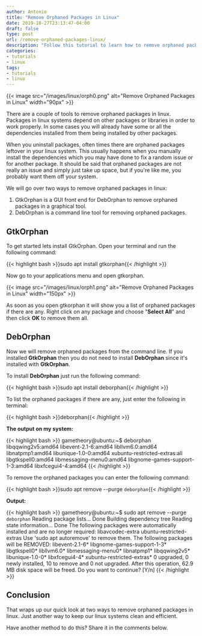 ```yaml
---
author: Antonio
title: "Remove Orphaned Packages in Linux"
date: 2019-10-27T23:13:47-04:00
draft: false
type: post
url: /remove-orphaned-packages-linux/
description: "Follow this tutorial to learn how to remove orphaned packages in linux. We will be going over GUI and command line methods that you can easily use to remove the orphaned packages."
categories:
- tutorials
- linux
tags:
- tutorials
- linux
---
```


{{< image src="/images/linux/orph0.png" alt="Remove Orphaned Packages in Linux" width="90px" >}}

There are a couple of tools to remove orphaned packages in linux. Packages in linux systems depend on other packages or libraries in order to work properly. In some cases you will already have some or all the dependencies installed from them being installed by other packages.

<!--more-->

When you uninstall packages, often times there are orphaned packages leftover in your linux system. This usually happens when you manually install the dependencies which you may have done to fix a random issue or for another package. It should be said that orphaned packages are not really an issue and simply just take up space, but if you're like me, you probably want them off your system.

We will go over two ways to remove orphaned packages in linux:

1. GtkOrphan is a GUI front end for DebOrphan to remove orphaned packages in a graphical tool.
2. DebOrphan is a command line tool for removing orphaned packages.

## **GtkOrphan**

To get started lets install GtkOrphan. Open your terminal and run the following command:

{{< highlight bash >}}sudo apt install gtkorphan{{< /highlight >}}

Now go to your applications menu and open gtkorphan.

{{< image src="/images/linux/orph1.png" alt="Remove Orphaned Packages in Linux" width="150px" >}}

As soon as you open gtkorphan it will show you a list of orphaned packages if there are any. Right click on any package and choose "**Select All**" and then click **OK** to remove them all.

## **DebOrphan**

Now we will remove orphaned packages from the command line. If you installed **GtkOrphan** then you do not need to install **DebOrphan** since it's installed with **GtkOrphan**.

To install **DebOrphan** just run the following command:

{{< highlight bash >}}sudo apt install deborphan{{< /highlight >}}

To list the orphaned packages if there are any, just enter the following in terminal:

{{< highlight bash >}}deborphan{{< /highlight >}}

**The output on my system:**

{{< highlight bash >}}
gametheory@ubuntu:~$ deborphan
libqqwing2v5:amd64
libevent-2.1-6:amd64
libllvm6.0:amd64
libnatpmp1:amd64
libunique-1.0-0:amd64
xubuntu-restricted-extras:all
libgtkspell0:amd64
libmessaging-menu0:amd64
libgnome-games-support-1-3:amd64
libxfcegui4-4:amd64
{{< /highlight >}}

To remove the orphaned packages you can enter the following command:

{{< highlight bash >}}sudo apt remove --purge `deborphan`{{< /highlight >}}

**Output:**

{{< highlight bash >}}
gametheory@ubuntu:~$ sudo apt remove --purge `deborphan`
Reading package lists... Done
Building dependency tree
Reading state information... Done
The following packages were automatically installed and are no longer required:
  libavcodec-extra ubuntu-restricted-extras
Use 'sudo apt autoremove' to remove them.
The following packages will be REMOVED:
  libevent-2.1-6* libgnome-games-support-1-3* libgtkspell0* libllvm6.0*
  libmessaging-menu0* libnatpmp1* libqqwing2v5* libunique-1.0-0* libxfcegui4-4*
  xubuntu-restricted-extras*
0 upgraded, 0 newly installed, 10 to remove and 0 not upgraded.
After this operation, 62.9 MB disk space will be freed.
Do you want to continue? [Y/n]
{{< /highlight >}}

## **Conclusion**

That wraps up our quick look at two ways to remove orphaned packages in linux. Just another way to keep our linux systems clean and efficient.

Have another method to do this? Share it in the comments below.
